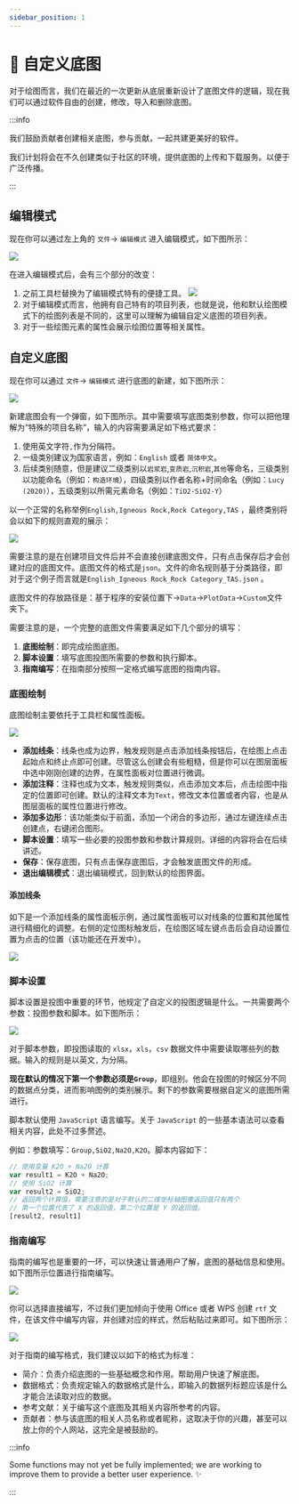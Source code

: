 ```yaml
---
sidebar_position: 1
---
```


# 🎨 自定义底图

对于绘图而言，我们在最近的一次更新从底层重新设计了底图文件的逻辑，现在我们可以通过软件自由的创建，修改，导入和删除底图。

:::info

我们鼓励贡献者创建相关底图，参与贡献，一起共建更美好的软件。

我们计划将会在不久创建类似于社区的环境，提供底图的上传和下载服务。以便于广泛传播。

:::

## 编辑模式

现在你可以通过左上角的 `文件`-> `编辑模式` 进入编辑模式，如下图所示：

![](https://geo-1303234197.cos.ap-hongkong.myqcloud.com/EditModeMenu.png)

在进入编辑模式后，会有三个部分的改变：

1. 之前工具栏替换为了编辑模式特有的便捷工具。
   ![](https://geo-1303234197.cos.ap-hongkong.myqcloud.com/EditModeToolBar.png)
2. 对于编辑模式而言，他拥有自己特有的项目列表，也就是说，他和默认绘图模式下的绘图列表是不同的，这里可以理解为编辑自定义底图的项目列表。
3. 对于一些绘图元素的属性会展示绘图位置等相关属性。

## 自定义底图

现在你可以通过 `文件`-> `编辑模式` 进行底图的新建，如下图所示：

![](https://geo-1303234197.cos.ap-hongkong.myqcloud.com/NewBasemap.png)

新建底图会有一个弹窗，如下图所示。其中需要填写底图类别参数，你可以把他理解为“特殊的项目名称”，输入的内容需要满足如下格式要求：

1. 使用英文字符`,`作为分隔符。
2. 一级类别建议为国家语言，例如：`English` 或者 `简体中文`。
3. 后续类别随意，但是建议二级类别以`岩浆岩`,`变质岩`,`沉积岩`,`其他`等命名，三级类别以功能命名（例如：`构造环境`），四级类别以作者名称+时间命名（例如：`Lucy  (2020)`），五级类别以所需元素命名（例如：`TiO2-SiO2-Y`）

以一个正常的名称举例`English,Igneous Rock,Rock Category,TAS` ，最终类别将会以如下的规则直观的展示：

![](https://geo-1303234197.cos.ap-hongkong.myqcloud.com/NameRule.png)

需要注意的是在创建项目文件后并不会直接创建底图文件，只有点击保存后才会创建对应的底图文件。底图文件的格式是`json`。文件的命名规则基于分类路径，即对于这个例子而言就是`English_Igneous Rock_Rock Category_TAS.json` 。

底图文件的存放路径是：基于程序的安装位置下->`Data`->`PlotData`->`Custom`文件夹下。

需要注意的是，一个完整的底图文件需要满足如下几个部分的填写：

1. **底图绘制**：即完成绘图底图。
2. **脚本设置**：填写底图投图所需要的参数和执行脚本。
3. **指南编写**：在指南部分按照一定格式编写底图的指南内容。

### 底图绘制

底图绘制主要依托于工具栏和属性面板。

![](https://geo-1303234197.cos.ap-hongkong.myqcloud.com/EditModeToolBar.png)

* **添加线条**：线条也成为边界，触发规则是点击添加线条按钮后，在绘图上点击起始点和终止点即可创建。尽管这么创建会有些粗糙，但是你可以在图层面板中选中刚刚创建的边界，在属性面板对位置进行微调。
* **添加注释**：注释也成为文本，触发规则类似，点击添加文本后，点击绘图中指定的位置即可创建。默认的注释文本为`Text`，修改文本位置或者内容，也是从图层面板的属性位置进行修改。
* **添加多边形**：该功能类似于前面，添加一个闭合的多边形，通过左键连续点击创建点，右键闭合图形。
* **脚本设置**：填写一些必要的投图参数和参数计算规则。详细的内容将会在后续讲述。
* **保存**：保存底图，只有点击保存底图后，才会触发底图文件的形成。
* **退出编辑模式**：退出编辑模式，回到默认的绘图界面。

#### 添加线条

如下是一个添加线条的属性面板示例，通过属性面板可以对线条的位置和其他属性进行精细化的调整。右侧的定位图标触发后，在绘图区域左键点击后会自动设置位置为点击的位置（该功能还在开发中）。

![](https://geo-1303234197.cos.ap-hongkong.myqcloud.com/ShuXinMianBan.png)

### 脚本设置

脚本设置是投图中重要的环节，他规定了自定义的投图逻辑是什么。一共需要两个参数：投图参数和脚本。如下图所示：

![](https://geo-1303234197.cos.ap-hongkong.myqcloud.com/JsSetting.png)

对于脚本参数，即投图读取的 `xlsx`，`xls`，`csv` 数据文件中需要读取哪些列的数据。输入的规则是以英文`,` 为分隔。

**现在默认的情况下第一个参数必须是`Group`**，即组别。他会在投图的时候区分不同的数据点分类，进而影响图例的类别展示。剩下的参数需要根据自定义的底图所需进行。

脚本默认使用 `JavaScript` 语言编写。关于 `JavaScript` 的一些基本语法可以查看相关内容，此处不过多赘述。

例如：参数填写：`Group,SiO2,Na2O,K2O`。脚本内容如下：

```javascript
// 使用变量 K2O + Na2O 计算
var result1 = K2O + Na2O;
// 使用 SiO2 计算
var result2 = SiO2;
// 返回两个计算值，需要注意的是对于默认的二维坐标轴图像返回值只有两个
// 第一个位置代表了 X 的返回值，第二个位置是 Y 的返回值。
[result2, result1]
```

### 指南编写

指南的编写也是重要的一环，可以快速让普通用户了解，底图的基础信息和使用。如下图所示位置进行指南编写。

![](https://geo-1303234197.cos.ap-hongkong.myqcloud.com/GuideContent.png)

你可以选择直接编写，不过我们更加倾向于使用 Office 或者 WPS 创建 `rtf` 文件，在该文件中编写内容，并创建对应的样式，然后粘贴过来即可。如下图所示：

![](https://geo-1303234197.cos.ap-hongkong.myqcloud.com/RTFGuide.png)

对于指南的编写格式，我们建议以如下的格式为标准：

* 简介：负责介绍底图的一些基础概念和作用。帮助用户快速了解底图。
* 数据格式：负责规定输入的数据格式是什么，即输入的数据列标题应该是什么才能合法读取对应的数据。
* 参考文献：关于编写这个底图及其相关内容所参考的内容。
* 贡献者：参与该底图的相关人员名称或者昵称，这取决于你的兴趣，甚至可以放上你的个人网站，这完全是被鼓励的。

:::info

Some functions may not yet be fully implemented; we are working to improve them to provide a better user experience. ✨

:::
